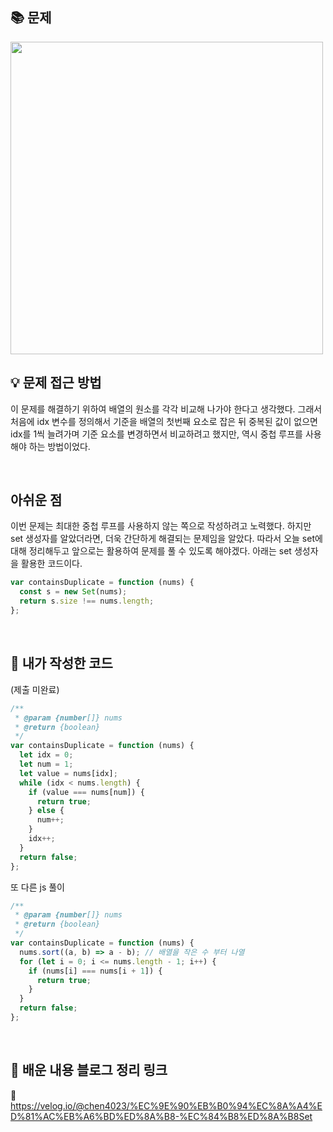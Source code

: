 ## 📚 문제

<img src="./img/Contains.png" style="width:500px">

</br>

## 💡 문제 접근 방법

이 문제를 해결하기 위하여 배열의 원소를 각각 비교해 나가야 한다고 생각했다. 그래서 처음에 idx 변수를 정의해서 기준을 배열의 첫번째 요소로 잡은 뒤 중복된 값이 없으면 idx를 1씩 늘려가며 기준 요소를 변경하면서 비교하려고 했지만, 역시 중첩 루프를 사용해야 하는 방법이었다.

</br>

## 아쉬운 점

이번 문제는 최대한 중첩 루프를 사용하지 않는 쪽으로 작성하려고 노력했다. 하지만 set 생성자를 알았더라면, 더욱 간단하게 해결되는 문제임을 알았다. 따라서 오늘 set에 대해 정리해두고 앞으로는 활용하여 문제를 풀 수 있도록 해야겠다.
아래는 set 생성자을 활용한 코드이다.

```js
var containsDuplicate = function (nums) {
  const s = new Set(nums);
  return s.size !== nums.length;
};
```

</br>

## 📝 내가 작성한 코드

(제출 미완료)

```js
/**
 * @param {number[]} nums
 * @return {boolean}
 */
var containsDuplicate = function (nums) {
  let idx = 0;
  let num = 1;
  let value = nums[idx];
  while (idx < nums.length) {
    if (value === nums[num]) {
      return true;
    } else {
      num++;
    }
    idx++;
  }
  return false;
};
```

또 다른 js 풀이

```js
/**
 * @param {number[]} nums
 * @return {boolean}
 */
var containsDuplicate = function (nums) {
  nums.sort((a, b) => a - b); // 배열을 작은 수 부터 나열
  for (let i = 0; i <= nums.length - 1; i++) {
    if (nums[i] === nums[i + 1]) {
      return true;
    }
  }
  return false;
};
```

</br>

## 📖 배운 내용 블로그 정리 링크

🔗 https://velog.io/@chen4023/%EC%9E%90%EB%B0%94%EC%8A%A4%ED%81%AC%EB%A6%BD%ED%8A%B8-%EC%84%B8%ED%8A%B8Set
